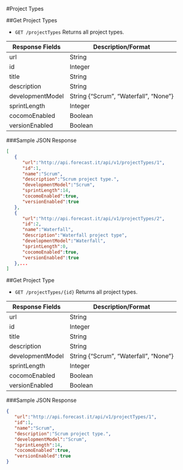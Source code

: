 #Project Types

##Get Project Types

* `GET /projectTypes` Returns all project types.

|Response Fields | Description/Format|
|------------ | -------------|
|url | String|
|id | Integer|
|title | String|
|description | String|
|developmentModel | String {“Scrum”, “Waterfall”, “None”}|
|sprintLength | Integer|
|cocomoEnabled | Boolean|
|versionEnabled | Boolean|

###Sample JSON Response
```json
[
   {
      "url":"http://api.forecast.it/api/v1/projectTypes/1",
      "id":1,
      "name":"Scrum",
      "description":"Scrum project type.",
      "developmentModel":"Scrum",
      "sprintLength":14,
      "cocomoEnabled":true,
      "versionEnabled":true
   },
   {
      "url":"http://api.forecast.it/api/v1/projectTypes/2",
      "id":2,
      "name":"Waterfall",
      "description":"Waterfall project type",
      "developmentModel":"Waterfall",
      "sprintLength":0,
      "cocomoEnabled":true,
      "versionEnabled":true
   },...
]
```

##Get Project Type

* `GET /projectTypes/{id}` Returns all project types.

|Response Fields | Description/Format|
|------------ | -------------|
|url | String|
|id | Integer|
|title | String|
|description | String|
|developmentModel | String {“Scrum”, “Waterfall”, “None”}|
|sprintLength | Integer|
|cocomoEnabled | Boolean|
|versionEnabled | Boolean|

###Sample JSON Response
```json
{
   "url":"http://api.forecast.it/api/v1/projectTypes/1",
   "id":1,
   "name":"Scrum",
   "description":"Scrum project type.",
   "developmentModel":"Scrum",
   "sprintLength":14,
   "cocomoEnabled":true,
   "versionEnabled":true
}
```